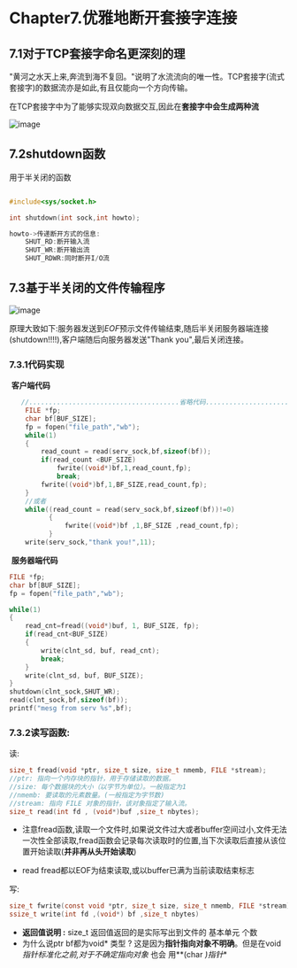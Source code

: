 #  Chapter7.优雅地断开套接字连接



## 7.1对于TCP套接字命名更深刻的理

"黄河之水天上来,奔流到海不复回。"说明了水流流向的唯一性。TCP套接字(流式套接字)的数据流亦是如此,有且仅能向一个方向传输。

在TCP套接字中为了能够实现双向数据交互,因此在**套接字中会生成两种流**

![image](https://github.com/gggggwen/TCP-IP-StudyNotes/assets/162149042/d812a0c9-de3b-4ba3-9e2b-3566062f7a86)


## 7.2shutdown函数

用于半关闭的函数

```c++

#include<sys/socket.h>

int shutdown(int sock,int howto);

howto->传递断开方式的信息:
    SHUT_RD:断开输入流
    SHUT_WR:断开输出流
    SHUT_RDWR:同时断开I/O流
```

### 

## 7.3基于半关闭的文件传输程序


![image](https://github.com/gggggwen/TCP-IP-StudyNotes/assets/162149042/d8d9e024-d95e-4195-aa49-86583759f4c2)


​                             原理大致如下:服务器发送到*EOF*预示文件传输结束,随后半关闭服务器端连接(shutdown!!!!),客户端随后向服务器发送"Thank you",最后关闭连接。

###     7.3.1代码实现

​                                                                          **客户端代码**

```c++
   //......................................省略代码....................................
    FILE *fp;
    char bf[BUF_SIZE];
    fp = fopen("file_path","wb");
    while(1)
    {
        read_count = read(serv_sock,bf,sizeof(bf));
        if(read_count <BUF_SIZE)
            fwrite((void*)bf,1,read_count,fp);
            break;
        fwrite((void*)bf,1,BF_SIZE,read_count,fp);
    }
    //或者
    while((read_count = read(serv_sock,bf,sizeof(bf))!=0)
          {
              fwrite((void*)bf ,1,BF_SIZE ,read_count,fp);
          }
    write(serv_sock,"thank you!",11);      

```

​                                                                          **服务器端代码**

```c++
FILE *fp;
char bf[BUF_SIZE];
fp = fopen("file_path","wb");

while(1)
{
	read_cnt=fread((void*)buf, 1, BUF_SIZE, fp);
	if(read_cnt<BUF_SIZE)
	{
		write(clnt_sd, buf, read_cnt);
		break;
	}
	write(clnt_sd, buf, BUF_SIZE);
}
shutdown(clnt_sock,SHUT_WR);
read(clnt_sock,bf,sizeof(bf));
printf("mesg from serv %s",bf);

```

###   7.3.2读写函数:

读:

```c
size_t fread(void *ptr, size_t size, size_t nmemb, FILE *stream);
//ptr: 指向一个内存块的指针，用于存储读取的数据。
//size: 每个数据块的大小（以字节为单位）。一般指定为1
//nmemb: 要读取的元素数量。(一般指定为字节数)
//stream: 指向 FILE 对象的指针，该对象指定了输入流。
size_t read(int fd , (void*)buf ,size_t nbytes);


```

- 注意fread函数,读取一个文件时,如果说文件过大或者buffer空间过小,文件无法一次性全部读取,fread函数会记录每次读取时的位置,当下次读取后直接从该位置开始读取(**并非再从头开始读取**)

- read fread都以EOF为结束读取,或以buffer已满为当前读取结束标志

   

写:

```c
size_t fwrite(const void *ptr, size_t size, size_t nmemb, FILE *stream)
ssize_t write(int fd ,(void*) bf ,size_t nbytes)
```

- **返回值说明 :** size_t 返回值返回的是实际写出到文件的 基本单元 个数 
- 为什么说ptr bf都为void* 类型 ? 这是因为**指针指向对象不明确**。但是在void*指针标准化之前,对于不确定指向对象*  也会 用**(char *)指针**
